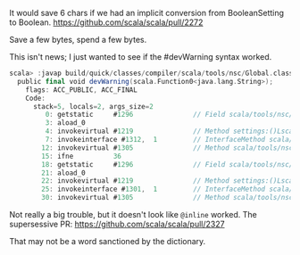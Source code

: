 It would save 6 chars if we had an implicit conversion from BooleanSetting to Boolean.
https://github.com/scala/scala/pull/2272

Save a few bytes, spend a few bytes.

This isn't news; I just wanted to see if the #devWarning syntax worked.

```scala
scala> :javap build/quick/classes/compiler/scala/tools/nsc/Global.class#devWarning
  public final void devWarning(scala.Function0<java.lang.String>);
    flags: ACC_PUBLIC, ACC_FINAL
    Code:
      stack=5, locals=2, args_size=2
         0: getstatic     #1296               // Field scala/tools/nsc/settings/AbsScalaSettings$.MODULE$:Lscala/tools/nsc/settings/AbsScalaSettings$;
         3: aload_0      
         4: invokevirtual #1219               // Method settings:()Lscala/tools/nsc/Settings;
         7: invokeinterface #1312,  1         // InterfaceMethod scala/tools/nsc/settings/ScalaSettings.developer:()Lscala/tools/nsc/settings/MutableSettings$BooleanSetting;
        12: invokevirtual #1305               // Method scala/tools/nsc/settings/AbsScalaSettings$.valueOfBooleanSetting:(Lscala/tools/nsc/settings/AbsSettings$AbsSetting;)Z
        15: ifne          36
        18: getstatic     #1296               // Field scala/tools/nsc/settings/AbsScalaSettings$.MODULE$:Lscala/tools/nsc/settings/AbsScalaSettings$;
        21: aload_0      
        22: invokevirtual #1219               // Method settings:()Lscala/tools/nsc/Settings;
        25: invokeinterface #1301,  1         // InterfaceMethod scala/tools/nsc/settings/ScalaSettings.debug:()Lscala/tools/nsc/settings/MutableSettings$BooleanSetting;
        30: invokevirtual #1305               // Method scala/tools/nsc/settings/AbsScalaSettings$.valueOfBooleanSetting:(Lscala/tools/nsc/settings/AbsSettings$AbsSetting;)Z
```
Not really a big trouble, but it doesn't look like `@inline` worked.
The supersessive PR:  https://github.com/scala/scala/pull/2327

That may not be a word sanctioned by the dictionary.
